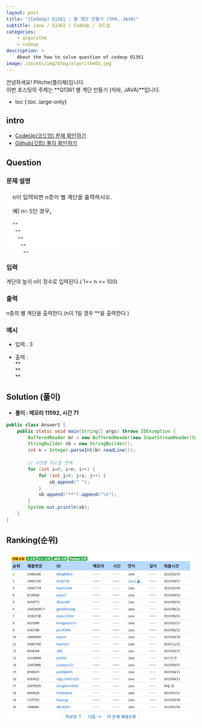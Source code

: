```yaml
---
layout: post
title: "[CodeUp] Q1361 : 별 계단 만들기 (자바, JAVA)"
subtitle: java / Q1361 / CodeUp / 코드업
categories:
    - algorithm
    - codeup
description: >
    About the how to solve question of codeup Q1361
image: /assets/img/blog/algorithm01.jpg
---
```


안녕하세요! Plitche(플리체)입니다.  
이번 포스팅의 주제는 **Q1361 별 계단 만들기 (자바, JAVA)**입니다.

* toc
{:toc .large-only}

## intro
* [CodeUp(코드업) 문제 확인하기](https://codeup.kr/problem.php?id=1361)  
* [Github(깃헙) 풀이 확인하기](https://github.com/plitche/CodeUp_Solution/tree/master/Q1301~Q1400/Q1361)  

## Question
### 문제 설명
![](/assets/post/codeup/Q1300~Q1399/20210923_01/01.JPG)  

### 입력
계단의 높이 n이 정수로 입력된다.( 1<= n <= 100)  

### 출력
n층의 별 계단을 출력한다.(n이 1일 경우 **을 출력한다.)  

### 예시
* 입력 : 3  

* 출력 :  
**  
 **  
  **  

## Solution (풀이)
* **풀이 : 메모리 11592, 시간 71**  

```java
public class Answer1 {
	public static void main(String[] args) throws IOException {
		BufferedReader br = new BufferedReader(new InputStreamReader(System.in));
        StringBuilder sb = new StringBuilder();
        int n = Integer.parseInt(br.readLine());
        
        // n만큼 for문 반복
        for (int i=0; i<n; i++) {
        	for (int j=0; j<i; j++) {
                sb.append(" ");
            }
            sb.append("**").append("\n");
        }
        System.out.println(sb);
	}
}
```  

## Ranking(순위)
![](/assets/post/codeup/Q1300~Q1399/20210923_01/02.JPG)  